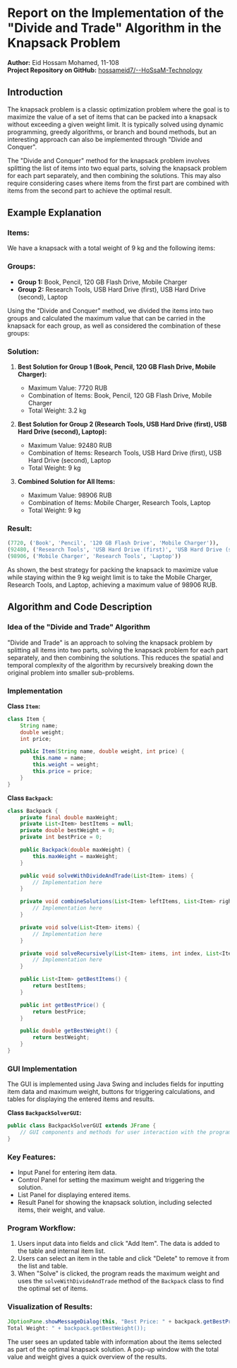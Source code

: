 
# Report on the Implementation of the "Divide and Trade" Algorithm in the Knapsack Problem

**Author:** Eid Hossam Mohamed, 11-108  
**Project Repository on GitHub:** [hossameid7/--HoSsaM-Technology](https://github.com/hossameid7/--HoSsaM-Technology)

## Introduction

The knapsack problem is a classic optimization problem where the goal is to maximize the value of a set of items that can be packed into a knapsack without exceeding a given weight limit. It is typically solved using dynamic programming, greedy algorithms, or branch and bound methods, but an interesting approach can also be implemented through "Divide and Conquer".

The "Divide and Conquer" method for the knapsack problem involves splitting the list of items into two equal parts, solving the knapsack problem for each part separately, and then combining the solutions. This may also require considering cases where items from the first part are combined with items from the second part to achieve the optimal result.

## Example Explanation

### Items:
We have a knapsack with a total weight of 9 kg and the following items:

### Groups:
- **Group 1:** Book, Pencil, 120 GB Flash Drive, Mobile Charger
- **Group 2:** Research Tools, USB Hard Drive (first), USB Hard Drive (second), Laptop

Using the "Divide and Conquer" method, we divided the items into two groups and calculated the maximum value that can be carried in the knapsack for each group, as well as considered the combination of these groups:

### Solution:
1. **Best Solution for Group 1 (Book, Pencil, 120 GB Flash Drive, Mobile Charger):**
   - Maximum Value: 7720 RUB
   - Combination of Items: Book, Pencil, 120 GB Flash Drive, Mobile Charger
   - Total Weight: 3.2 kg

2. **Best Solution for Group 2 (Research Tools, USB Hard Drive (first), USB Hard Drive (second), Laptop):**
   - Maximum Value: 92480 RUB
   - Combination of Items: Research Tools, USB Hard Drive (first), USB Hard Drive (second), Laptop
   - Total Weight: 9 kg

3. **Combined Solution for All Items:**
   - Maximum Value: 98906 RUB
   - Combination of Items: Mobile Charger, Research Tools, Laptop
   - Total Weight: 9 kg

### Result:
```python
(7720, ('Book', 'Pencil', '120 GB Flash Drive', 'Mobile Charger')),
(92480, ('Research Tools', 'USB Hard Drive (first)', 'USB Hard Drive (second)', 'Laptop')),
(98906, ('Mobile Charger', 'Research Tools', 'Laptop'))
```
As shown, the best strategy for packing the knapsack to maximize value while staying within the 9 kg weight limit is to take the Mobile Charger, Research Tools, and Laptop, achieving a maximum value of 98906 RUB.

## Algorithm and Code Description

### Idea of the "Divide and Trade" Algorithm
"Divide and Trade" is an approach to solving the knapsack problem by splitting all items into two parts, solving the knapsack problem for each part separately, and then combining the solutions. This reduces the spatial and temporal complexity of the algorithm by recursively breaking down the original problem into smaller sub-problems.

### Implementation

**Class `Item`:**
```java
class Item {
    String name;
    double weight;
    int price;

    public Item(String name, double weight, int price) {
        this.name = name;
        this.weight = weight;
        this.price = price;
    }
}
```

**Class `Backpack`:**
```java
class Backpack {
    private final double maxWeight;
    private List<Item> bestItems = null;
    private double bestWeight = 0;
    private int bestPrice = 0;

    public Backpack(double maxWeight) {
        this.maxWeight = maxWeight;
    }

    public void solveWithDivideAndTrade(List<Item> items) {
        // Implementation here
    }

    private void combineSolutions(List<Item> leftItems, List<Item> rightItems) {
        // Implementation here
    }

    private void solve(List<Item> items) {
        // Implementation here
    }

    private void solveRecursively(List<Item> items, int index, List<Item> currentItems, double currentWeight, int currentPrice) {
        // Implementation here
    }

    public List<Item> getBestItems() {
        return bestItems;
    }

    public int getBestPrice() {
        return bestPrice;
    }

    public double getBestWeight() {
        return bestWeight;
    }
}
```

### GUI Implementation
The GUI is implemented using Java Swing and includes fields for inputting item data and maximum weight, buttons for triggering calculations, and tables for displaying the entered items and results.

**Class `BackpackSolverGUI`:**
```java
public class BackpackSolverGUI extends JFrame {
    // GUI components and methods for user interaction with the program.
}
```

### Key Features:
- Input Panel for entering item data.
- Control Panel for setting the maximum weight and triggering the solution.
- List Panel for displaying entered items.
- Result Panel for showing the knapsack solution, including selected items, their weight, and value.

### Program Workflow:
1. Users input data into fields and click "Add Item". The data is added to the table and internal item list.
2. Users can select an item in the table and click "Delete" to remove it from the list and table.
3. When "Solve" is clicked, the program reads the maximum weight and uses the `solveWithDivideAndTrade` method of the `Backpack` class to find the optimal set of items.

### Visualization of Results:
```java
JOptionPane.showMessageDialog(this, "Best Price: " + backpack.getBestPrice() + "
Total Weight: " + backpack.getBestWeight());
```

The user sees an updated table with information about the items selected as part of the optimal knapsack solution. A pop-up window with the total value and weight gives a quick overview of the results.
